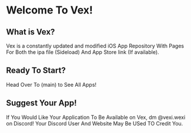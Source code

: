 # Welcome To Vex!
## What is Vex?
Vex is a constantly updated and modified iOS App Repository With Pages For Both the ipa file (Sideload) And App Store link (If available).
## Ready To Start?
Head Over To (main) to See All Apps!
## Suggest Your App!
If You Would Like Your Application To Be Available on Vex, dm @vexi.wexi on Discord! Your Discord User And Website May Be USed TO Credit You.
